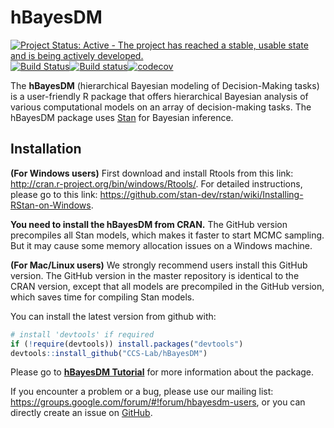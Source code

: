<!-- README.md is generated from README.Rmd. Please edit that file -->
hBayesDM
========

[![Project Status: Active - The project has reached a stable, usable
state and is being actively
developed.](http://www.repostatus.org/badges/latest/active.svg)](http://www.repostatus.org/#active)[![Build
Status](https://travis-ci.org/CCS-Lab/hBayesDM.svg?branch=master)](https://travis-ci.org/CCS-Lab/hBayesDM)[![Build
status](https://ci.appveyor.com/api/projects/status/hi3vp6ikm396pqcu?svg=true)](https://ci.appveyor.com/project/paulhendricks/hbayesdm)[![codecov](https://codecov.io/gh/CCS-Lab/hBayesDM/branch/master/graph/badge.svg)](https://codecov.io/gh/CCS-Lab/hBayesDM)

The **hBayesDM** (hierarchical Bayesian modeling of Decision-Making
tasks) is a user-friendly R package that offers hierarchical Bayesian
analysis of various computational models on an array of decision-making
tasks. The hBayesDM package uses [Stan](http://mc-stan.org/) for
Bayesian inference.

Installation
------------

**(For Windows users)** First download and install Rtools from this
link: <http://cran.r-project.org/bin/windows/Rtools/>. For detailed
instructions, please go to this link:
<https://github.com/stan-dev/rstan/wiki/Installing-RStan-on-Windows>.

**You need to install the hBayesDM from CRAN.** The GitHub version
precompiles all Stan models, which makes it faster to start MCMC
sampling. But it may cause some memory allocation issues on a Windows
machine. 



**(For Mac/Linux users)** We strongly recommend users install this
GitHub version. The GitHub version in the master repository is identical
to the CRAN version, except that all models are precompiled in the
GitHub version, which saves time for compiling Stan models.

You can install the latest version from github with:

``` r
# install 'devtools' if required
if (!require(devtools)) install.packages("devtools")  
devtools::install_github("CCS-Lab/hBayesDM")
```

Please go to **[hBayesDM Tutorial](http://rpubs.com/CCSL/hBayesDM)** for
more information about the package.

If you encounter a problem or a bug, please use our mailing list:
<https://groups.google.com/forum/#!forum/hbayesdm-users>, or you can
directly create an issue on
[GitHub](https://github.com/CCS-Lab/hBayesDM/issues/new).
